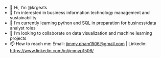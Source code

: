 - 👋 Hi, I’m @krgeats
- 👀 I’m interested in business information technology management and sustainability
- 🌱 I’m currently learning python and SQL in preparation for business/data analyst roles
- 💞️ I’m looking to collaborate on data visualization and  machine learning projects
- 📫 How to reach me:
  Email: jimmy.pham1506@gmail.com | 
  Linkedin: https://www.linkedin.com/in/jimmyp1506/

<!---
krgeats/krgeats is a ✨ special ✨ repository because its `README.md` (this file) appears on your GitHub profile.
You can click the Preview link to take a look at your changes.
--->
